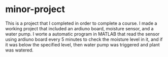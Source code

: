 # minor-project
This is a project that I completed in order to complete a course. I made a working project that included an ardiuno board, moisture sensor, and a water pump. I worte a automatic program in MATLAB that read the sensor using ardiuno board every 5 minutes to check the moisture level in it, and if it was below the specified level, then water pump was triggered and plant was watered.
